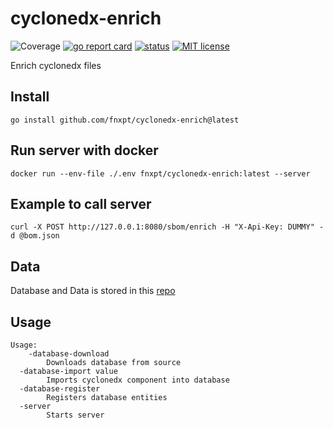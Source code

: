# cyclonedx-enrich
![Coverage](https://img.shields.io/badge/Coverage-8-red)
[![go report card](https://goreportcard.com/badge/github.com/fnxpt/cyclonedx-enrich "go report card")](https://goreportcard.com/report/github.com/fnxpt/cyclonedx-enrich)
[![status](https://github.com/fnxpt/cyclonedx-enrich/actions/workflows/coverage.yaml/badge.svg?branch=main "status")](https://github.com/fnxpt/cyclonedx-enrich/actions)
[![MIT license](https://img.shields.io/badge/license-MIT-brightgreen.svg)](https://opensource.org/licenses/MIT)

Enrich cyclonedx files

## Install

```
go install github.com/fnxpt/cyclonedx-enrich@latest
```

## Run server with docker

```
docker run --env-file ./.env fnxpt/cyclonedx-enrich:latest --server
```

## Example to call server

```
curl -X POST http://127.0.0.1:8080/sbom/enrich -H "X-Api-Key: DUMMY" -d @bom.json
```

## Data

Database and Data is stored in this [repo](https://github.com/fnxpt/cyclonedx-enrich-data)

## Usage
```
Usage:
    -database-download
    	Downloads database from source
  -database-import value
    	Imports cyclonedx component into database
  -database-register
    	Registers database entities
  -server
    	Starts server
```